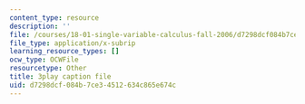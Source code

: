 ```yaml
---
content_type: resource
description: ''
file: /courses/18-01-single-variable-calculus-fall-2006/d7298dcf084b7ce34512634c865e674c_5q_3FDOkVRQ.srt
file_type: application/x-subrip
learning_resource_types: []
ocw_type: OCWFile
resourcetype: Other
title: 3play caption file
uid: d7298dcf-084b-7ce3-4512-634c865e674c
---
```

